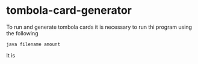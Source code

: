 # tombola-card-generator
To run and generate tombola cards it is necessary to run thi program using the following

```
java filename amount
```

It is 